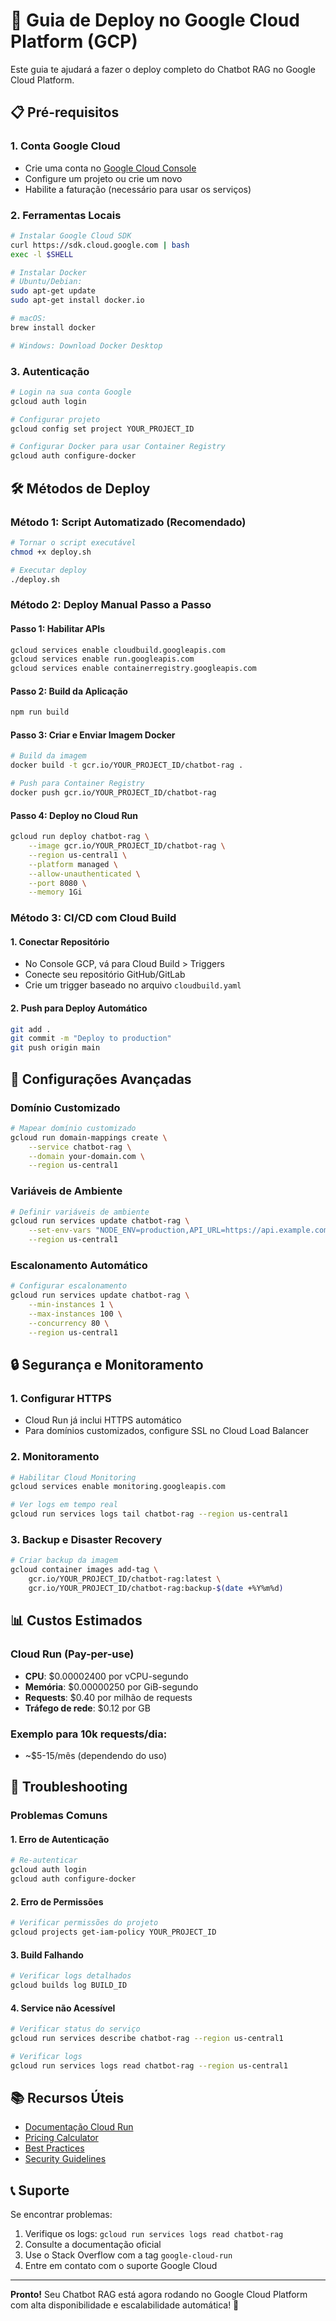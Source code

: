 # 🚀 Guia de Deploy no Google Cloud Platform (GCP)

Este guia te ajudará a fazer o deploy completo do Chatbot RAG no Google Cloud Platform.

## 📋 Pré-requisitos

### 1. Conta Google Cloud
- Crie uma conta no [Google Cloud Console](https://console.cloud.google.com/)
- Configure um projeto ou crie um novo
- Habilite a faturação (necessário para usar os serviços)

### 2. Ferramentas Locais
```bash
# Instalar Google Cloud SDK
curl https://sdk.cloud.google.com | bash
exec -l $SHELL

# Instalar Docker
# Ubuntu/Debian:
sudo apt-get update
sudo apt-get install docker.io

# macOS:
brew install docker

# Windows: Download Docker Desktop
```

### 3. Autenticação
```bash
# Login na sua conta Google
gcloud auth login

# Configurar projeto
gcloud config set project YOUR_PROJECT_ID

# Configurar Docker para usar Container Registry
gcloud auth configure-docker
```

## 🛠️ Métodos de Deploy

### Método 1: Script Automatizado (Recomendado)
```bash
# Tornar o script executável
chmod +x deploy.sh

# Executar deploy
./deploy.sh
```

### Método 2: Deploy Manual Passo a Passo

#### Passo 1: Habilitar APIs
```bash
gcloud services enable cloudbuild.googleapis.com
gcloud services enable run.googleapis.com
gcloud services enable containerregistry.googleapis.com
```

#### Passo 2: Build da Aplicação
```bash
npm run build
```

#### Passo 3: Criar e Enviar Imagem Docker
```bash
# Build da imagem
docker build -t gcr.io/YOUR_PROJECT_ID/chatbot-rag .

# Push para Container Registry
docker push gcr.io/YOUR_PROJECT_ID/chatbot-rag
```

#### Passo 4: Deploy no Cloud Run
```bash
gcloud run deploy chatbot-rag \
    --image gcr.io/YOUR_PROJECT_ID/chatbot-rag \
    --region us-central1 \
    --platform managed \
    --allow-unauthenticated \
    --port 8080 \
    --memory 1Gi
```

### Método 3: CI/CD com Cloud Build

#### 1. Conectar Repositório
- No Console GCP, vá para Cloud Build > Triggers
- Conecte seu repositório GitHub/GitLab
- Crie um trigger baseado no arquivo `cloudbuild.yaml`

#### 2. Push para Deploy Automático
```bash
git add .
git commit -m "Deploy to production"
git push origin main
```

## 🔧 Configurações Avançadas

### Domínio Customizado
```bash
# Mapear domínio customizado
gcloud run domain-mappings create \
    --service chatbot-rag \
    --domain your-domain.com \
    --region us-central1
```

### Variáveis de Ambiente
```bash
# Definir variáveis de ambiente
gcloud run services update chatbot-rag \
    --set-env-vars "NODE_ENV=production,API_URL=https://api.example.com" \
    --region us-central1
```

### Escalonamento Automático
```bash
# Configurar escalonamento
gcloud run services update chatbot-rag \
    --min-instances 1 \
    --max-instances 100 \
    --concurrency 80 \
    --region us-central1
```

## 🔒 Segurança e Monitoramento

### 1. Configurar HTTPS
- Cloud Run já inclui HTTPS automático
- Para domínios customizados, configure SSL no Cloud Load Balancer

### 2. Monitoramento
```bash
# Habilitar Cloud Monitoring
gcloud services enable monitoring.googleapis.com

# Ver logs em tempo real
gcloud run services logs tail chatbot-rag --region us-central1
```

### 3. Backup e Disaster Recovery
```bash
# Criar backup da imagem
gcloud container images add-tag \
    gcr.io/YOUR_PROJECT_ID/chatbot-rag:latest \
    gcr.io/YOUR_PROJECT_ID/chatbot-rag:backup-$(date +%Y%m%d)
```

## 📊 Custos Estimados

### Cloud Run (Pay-per-use)
- **CPU**: $0.00002400 por vCPU-segundo
- **Memória**: $0.00000250 por GiB-segundo
- **Requests**: $0.40 por milhão de requests
- **Tráfego de rede**: $0.12 por GB

### Exemplo para 10k requests/dia:
- ~$5-15/mês (dependendo do uso)

## 🚨 Troubleshooting

### Problemas Comuns

#### 1. Erro de Autenticação
```bash
# Re-autenticar
gcloud auth login
gcloud auth configure-docker
```

#### 2. Erro de Permissões
```bash
# Verificar permissões do projeto
gcloud projects get-iam-policy YOUR_PROJECT_ID
```

#### 3. Build Falhando
```bash
# Verificar logs detalhados
gcloud builds log BUILD_ID
```

#### 4. Service não Acessível
```bash
# Verificar status do serviço
gcloud run services describe chatbot-rag --region us-central1

# Verificar logs
gcloud run services logs read chatbot-rag --region us-central1
```

## 📚 Recursos Úteis

- [Documentação Cloud Run](https://cloud.google.com/run/docs)
- [Pricing Calculator](https://cloud.google.com/products/calculator)
- [Best Practices](https://cloud.google.com/run/docs/best-practices)
- [Security Guidelines](https://cloud.google.com/run/docs/securing)

## 📞 Suporte

Se encontrar problemas:
1. Verifique os logs: `gcloud run services logs read chatbot-rag`
2. Consulte a documentação oficial
3. Use o Stack Overflow com a tag `google-cloud-run`
4. Entre em contato com o suporte Google Cloud

---

**Pronto!** Seu Chatbot RAG está agora rodando no Google Cloud Platform com alta disponibilidade e escalabilidade automática! 🎉